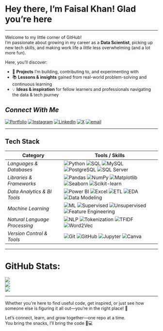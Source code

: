 # Hey there, I’m Faisal Khan! Glad you’re here 
---

Welcome to my little corner of GitHub!  
I’m passionate about growing in my career as a **Data Scientist**, picking up new tech skills, and making work life a *little* less overwhelming (and a lot more fun).  

Here, you’ll discover:  

- 🚀 **Projects** I’m building, contributing to, and experimenting with  
- 📚 **Lessons & insights** gained from real-world problem-solving and continuous learning  
- 💡 **Ideas & inspiration** for fellow learners and professionals navigating the data & tech journey

## <stong><em>Connect With Me </em>
[![Portfolio](https://img.shields.io/badge/Personal_Portfolio-8E24AA.svg?logo=google-chrome&logoColor=white)](https://personal-portfolio-alpha-lake.vercel.app/)
[![Instagram](https://img.shields.io/badge/Instagram-%23E4405F.svg?logo=Instagram&logoColor=white)](https://instagram.com/https://www.instagram.com/faisalkhan_.23/) [![LinkedIn](https://img.shields.io/badge/LinkedIn-%230077B5.svg?logo=linkedin&logoColor=white)](https://www.linkedin.com/in/faisal-khan23) [![X](https://img.shields.io/badge/X-black.svg?logo=X&logoColor=white)](https://x.com/iamFkhaan) [![email](https://img.shields.io/badge/Email-D14836?logo=gmail&logoColor=white)](mailto:thisside.faisalkhan@gmail.com)

---

## Tech Stack  

| Category                         | Tools / Skills                                                                 |
|----------------------------------|--------------------------------------------------------------------------------|
| *Languages & Databases*       | ![Python](https://img.shields.io/badge/Python-3776AB?logo=python&logoColor=white) ![SQL](https://img.shields.io/badge/SQL-336791?logo=database&logoColor=white) ![MySQL](https://img.shields.io/badge/MySQL-4479A1?logo=mysql&logoColor=white) ![PostgreSQL](https://img.shields.io/badge/PostgreSQL-4169E1?logo=postgresql&logoColor=white) ![SQL Server](https://img.shields.io/badge/SQL%20Server-CC2927?logo=microsoftsqlserver&logoColor=white) |
| *Libraries & Frameworks*      | ![Pandas](https://img.shields.io/badge/Pandas-150458?logo=pandas&logoColor=white) ![NumPy](https://img.shields.io/badge/NumPy-013243?logo=numpy&logoColor=white) ![Matplotlib](https://img.shields.io/badge/Matplotlib-005571?logo=plotly&logoColor=white) ![Seaborn](https://img.shields.io/badge/Seaborn-4B77BE?logo=python&logoColor=white) ![Scikit-learn](https://img.shields.io/badge/Scikit--learn-F7931E?logo=scikitlearn&logoColor=white) |
| *Data Analytics & BI Tools*   | ![Power BI](https://img.shields.io/badge/Power%20BI-F2C811?logo=powerbi&logoColor=black) ![Excel](https://img.shields.io/badge/Excel-217346?logo=microsoft-excel&logoColor=white) ![ETL](https://img.shields.io/badge/ETL-FF6F00?logo=apache-airflow&logoColor=white) ![EDA](https://img.shields.io/badge/EDA-4285F4?logo=google-analytics&logoColor=white) ![Data Modeling](https://img.shields.io/badge/Data%20Modeling-006699?logo=databricks&logoColor=white) |
| *Machine Learning*            | ![ML](https://img.shields.io/badge/Machine%20Learning-102230?logo=tensorflow&logoColor=orange) ![Supervised](https://img.shields.io/badge/Supervised-006600?logo=python&logoColor=white) ![Unsupervised](https://img.shields.io/badge/Unsupervised-9900cc?logo=python&logoColor=white) ![Feature Engineering](https://img.shields.io/badge/Feature%20Engineering-ff9900?logo=python&logoColor=white) |
| *Natural Language Processing*  | ![NLP](https://img.shields.io/badge/NLP-CC0000?logo=googlenlp&logoColor=white) ![Tokenization](https://img.shields.io/badge/Tokenization-1E88E5?logo=python&logoColor=white) ![TFIDF](https://img.shields.io/badge/TF--IDF-009688?logo=python&logoColor=white) ![Word2Vec](https://img.shields.io/badge/Word2Vec-8E24AA?logo=python&logoColor=white) |
| *Version Control & Tools*      | ![Git](https://img.shields.io/badge/Git-F05032?logo=git&logoColor=white) ![GitHub](https://img.shields.io/badge/GitHub-181717?logo=github&logoColor=white) ![Jupyter](https://img.shields.io/badge/Jupyter-F37626?logo=jupyter&logoColor=white) ![Canva](https://img.shields.io/badge/Canva-00C4CC?logo=canva&logoColor=white) |

---

# GitHub Stats:
![](https://github-readme-stats.vercel.app/api/top-langs/?username=Faisal-khann&theme=dark&hide_border=false&include_all_commits=true&count_private=false&layout=compact) <br>
![](https://github-readme-stats.vercel.app/api?username=Faisal-khann&theme=dark&hide_border=false&include_all_commits=true&count_private=false)</br>
![](https://nirzak-streak-stats.vercel.app/?user=Faisal-khann&theme=dark&hide_border=false)<br/>

---
Whether you're here to find useful code, get inspired, or just see how someone else is figuring it all out—you’re in the right place! 🤗  

Let’s connect, learn, and grow together—one repo at a time.  
You bring the snacks, I’ll bring the code 🍪💻


